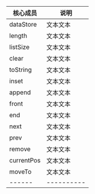  核心成员 | 说明 |
| ------ | ------------------ |
|  dataStore | 文本文本 | 
|  length | 文本文本 |
|  listSize | 文本文本 |
|  clear | 文本文本 |
|  toString | 文本文本 |
|  inset | 文本文本 |
|  append | 文本文本 |
|  front | 文本文本 |
|  end | 文本文本 |
|  next | 文本文本 |
|  prev | 文本文本 |
|  remove | 文本文本 |
|  currentPos | 文本文本 |
|  moveTo | 文本文本 |
| ------ | ---------- |